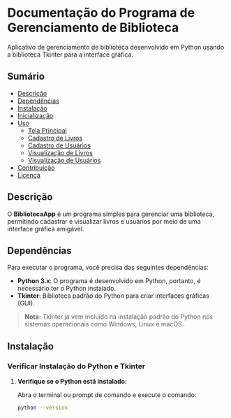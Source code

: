 # Documentação do Programa de Gerenciamento de Biblioteca

Aplicativo de gerenciamento de biblioteca desenvolvido em Python usando a biblioteca Tkinter para a interface gráfica.

## Sumário

- [Descrição](#descrição)
- [Dependências](#dependências)
- [Instalação](#instalação)
- [Inicialização](#inicialização)
- [Uso](#uso)
  - [Tela Principal](#tela-principal)
  - [Cadastro de Livros](#cadastro-de-livros)
  - [Cadastro de Usuários](#cadastro-de-usuários)
  - [Visualização de Livros](#visualização-de-livros)
  - [Visualização de Usuários](#visualização-de-usuários)
- [Contribuição](#contribuição)
- [Licença](#licença)

## Descrição

O **BibliotecaApp** é um programa simples para gerenciar uma biblioteca, permitindo cadastrar e visualizar livros e usuários por meio de uma interface gráfica amigável.

## Dependências

Para executar o programa, você precisa das seguintes dependências:

- **Python 3.x**: O programa é desenvolvido em Python, portanto, é necessário ter o Python instalado.
- **Tkinter**: Biblioteca padrão do Python para criar interfaces gráficas (GUI).

> **Nota:** Tkinter já vem incluído na instalação padrão do Python nos sistemas operacionais como Windows, Linux e macOS.

## Instalação

### Verificar Instalação do Python e Tkinter

1. **Verifique se o Python está instalado:**

   Abra o terminal ou prompt de comando e execute o comando:

   ```bash
   python --version
